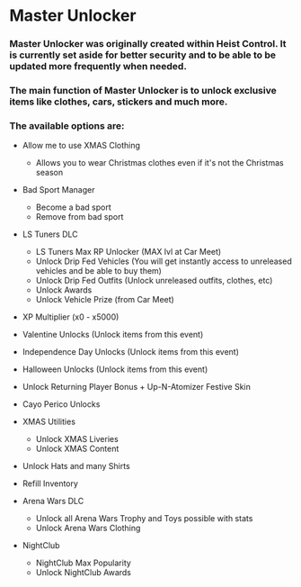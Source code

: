 # Master Unlocker

### Master Unlocker was originally created within Heist Control. It is currently set aside for better security and to be able to be updated more frequently when needed.
### The main function of Master Unlocker is to unlock exclusive items like clothes, cars, stickers and much more.

### The available options are:

-   Allow me to use XMAS Clothing
    - Allows you to wear Christmas clothes even if it's not the Christmas season

-   Bad Sport Manager
    - Become a bad sport
    - Remove from bad sport

-   LS Tuners DLC
    - LS Tuners Max RP Unlocker (MAX lvl at Car Meet)
    - Unlock Drip Fed Vehicles (You will get instantly access to unreleased vehicles and be able to buy them)
    - Unlock Drip Fed Outfits (Unlock unreleased outfits, clothes, etc)
    - Unlock Awards
    - Unlock Vehicle Prize (from Car Meet)

-   XP Multiplier (x0 - x5000)

-   Valentine Unlocks (Unlock items from this event)

-   Independence Day Unlocks (Unlock items from this event)

-   Halloween Unlocks (Unlock items from this event)

-   Unlock Returning Player Bonus + Up-N-Atomizer Festive Skin

-   Cayo Perico Unlocks

-   XMAS Utilities
    - Unlock XMAS Liveries
    - Unlock XMAS Content

-   Unlock Hats and many Shirts

-   Refill Inventory

-   Arena Wars DLC
    -   Unlock all Arena Wars Trophy and Toys possible with stats
    -   Unlock Arena Wars Clothing

-   NightClub
      - NightClub Max Popularity
      - Unlock NightClub Awards
